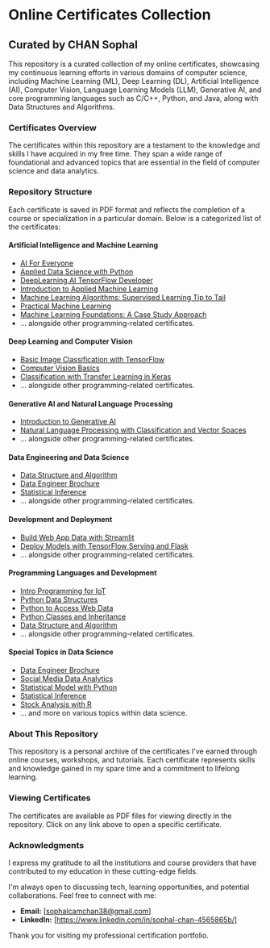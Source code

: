 # Online Certificates Collection
## Curated by CHAN Sophal

This repository is a curated collection of my online certificates, showcasing my continuous learning efforts in various domains of computer science, including Machine Learning (ML), Deep Learning (DL), Artificial Intelligence (AI), Computer Vision, Language Learning Models (LLM), Generative AI, and core programming languages such as C/C++, Python, and Java, along with Data Structures and Algorithms.

### Certificates Overview

The certificates within this repository are a testament to the knowledge and skills I have acquired in my free time. They span a wide range of foundational and advanced topics that are essential in the field of computer science and data analytics.

### Repository Structure

Each certificate is saved in PDF format and reflects the completion of a course or specialization in a particular domain. Below is a categorized list of the certificates:

#### Artificial Intelligence and Machine Learning
- [AI For Everyone](AI%20For%20Everyone.pdf)
- [Applied Data Science with Python](Applied%20DS%20with%20Python.pdf)
- [DeepLearning.AI TensorFlow Developer](DeepLearning.AI%20TensorFlow%20Developer.pdf)
- [Introduction to Applied Machine Learning](Introduction%20to%20Applied%20Machine%20Learning.pdf)
- [Machine Learning Algorithms: Supervised Learning Tip to Tail](Machine%20Learning%20Algorithms_Supervised%20Learning%20Tip%20to%20Tail.pdf)
- [Practical Machine Learning](Practical%20Machine%20Learning.pdf)
- [Machine Learning Foundations: A Case Study Approach](Machine%20Learning%20Foundations_A%20Case%20Study%20Approach.pdf)
- ... alongside other programming-related certificates.

#### Deep Learning and Computer Vision
- [Basic Image Classification with TensorFlow](Basic%20Image%20Classification%20with%20TensorFlow.pdf)
- [Computer Vision Basics](Computer%20Vision%20Basics.pdf)
- [Classification with Transfer Learning in Keras](Classification%20with%20Transfer%20Learning%20in%20Keras.pdf)
- ... alongside other programming-related certificates.

#### Generative AI and Natural Language Processing
- [Introduction to Generative AI](Introduction%20to%20Generative%20AI.pdf)
- [Natural Language Processing with Classification and Vector Spaces](Natural%20Language%20Processing%20with%20Classification%20and%20Vector%20Spaces.pdf)
- ... alongside other programming-related certificates.

#### Data Engineering and Data Science
- [Data Structure and Algorithm](Data%20Structure%20and%20Algorithm.pdf)
- [Data Engineer Brochure](Data%20Engineer%20Brochure_1-10-23.pdf)
- [Statistical Inference](Statistical%20Inference.pdf)
- ... alongside other programming-related certificates.

#### Development and Deployment
- [Build Web App Data with Streamlit](Build%20web%20App%20data%20with%20streamlit.pdf)
- [Deploy Models with TensorFlow Serving and Flask](Deploy%20Models%20with%20TensorFlow%20Serving%20and%20Flask.pdf)
- ... alongside other programming-related certificates.
  
#### Programming Languages and Development

- [Intro Programming for IoT](Intro%20Programming%20for%20IoT.pdf)
- [Python Data Structures](Python%20Data%20Structures.pdf)
- [Python to Access Web Data](Python%20to%20Access%20Web%20Data.pdf)
- [Python Classes and Inheritance](Python%20Classes%20and%20Inheritance.pdf)
- [Data Structure and Algorithm](Data%20Structure%20and%20Algorithm.pdf)
- ... alongside other programming-related certificates.

#### Special Topics in Data Science

- [Data Engineer Brochure](Data%20Engineer%20Brochure_1-10-23.pdf)
- [Social Media Data Analytics](Social%20Media%20Data%20Analytics.pdf)
- [Statistical Model with Python](Stat%20model%20with%20python.pdf)
- [Statistical Inference](Statistical%20Inference.pdf)
- [Stock Analysis with R](Stock%20Analysis_Create%20a%20Buy%20Signal%20Filter%20using%20R%20and%20the%20Quantmod%20Package.pdf)
- ... and more on various topics within data science.

### About This Repository

This repository is a personal archive of the certificates I've earned through online courses, workshops, and tutorials. Each certificate represents skills and knowledge gained in my spare time and a commitment to lifelong learning.

### Viewing Certificates

The certificates are available as PDF files for viewing directly in the repository. Click on any link above to open a specific certificate.

### Acknowledgments

I express my gratitude to all the institutions and course providers that have contributed to my education in these cutting-edge fields.

I'm always open to discussing tech, learning opportunities, and potential collaborations. Feel free to connect with me:

- **Email:** [sophalcamchan38@gmail.com]
- **LinkedIn:** [https://www.linkedin.com/in/sophal-chan-4565865b/]

Thank you for visiting my professional certification portfolio.



